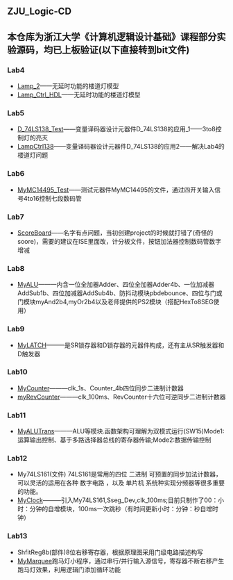 ## ZJU_Logic-CD
## 本仓库为浙江大学《计算机逻辑设计基础》课程部分实验源码，均已上板验证(以下直接转到bit文件)
### Lab4 
* [Lamp_2](./Lab4/Lamp_2/lampctrl_draw_1.bit)——无延时功能的楼道灯模型
* [Lamp_Ctrl_HDL](./Lab4/Lamp_Ctrl_HDL/lampctrl_1.bit)——无延时功能的楼道灯模型
### Lab5
* [D_74LS138_Test](./Lab5/D_74LS138_Test/d_74ls138_test.bit)——变量译码器设计元器件D_74LS138的应用_1——3to8控制灯的亮灭
* [LampCtrl138](./Lab5/LampCtrl138/lampctrl138.bit)——变量译码器设计元器件D_74LS138的应用2——解决Lab4的楼道灯问题
### Lab6
* [MyMC14495_Test](./Lab6/MyMC14495_Test/mymc14495_test.bit)——测试元器件MyMC14495的文件，通过四开关输入信号4to16控制七段数码管
### Lab7
* [ScoreBoard](./Lab7/SooreBoard/top.bit)——名字有点问题，当初创建project的时候就打错了(奇怪的soore)，需要的建议在ISE里面改，计分板文件，按钮加法器控制数码管数字增减
### Lab8
* [MyALU](./Lab8/MyALU/top.bit)———内含一位全加器Adder、四位全加器Adder4b、一位加减器AddSub1b、四位加减器AddSub4b、防抖动模块pbdebounce、四位与门或门模块myAnd2b4,myOr2b4以及老师提供的PS2模块（搭配HexTo8SEG使用）
### Lab9
* [MyLATCH](./Lab9/MyLATCHS/top.bit)———是SR锁存器和D锁存器的元器件构成，还有主从SR触发器和D触发器
### Lab10
* [MyCounter](./Lab10/MyCounter/top.bit)———clk_1s、Counter_4b四位同步二进制计数器
* [myRevCounter](./Lab10/myRevCounter/top.bit)———clk_100ms、RevCounter十六位可逆同步二进制计数器
### Lab11
* [MyALUTrans](./Lab11/MyALUTrans/top.bit)———ALU等模块.函数架构可理解为双模式运行(SW15)Mode1:运算输出控制、基于多路选择器总线的寄存器传输;Mode2:数据传输控制
### Lab12
* My74LS161(文件) 74LS161是常用的四位 二进制 可预置的同步加法计数器，可以灵活的运用在各种 数字电路 ，以及 单片机 系统种实现分频器等很多重要的功能。
* [MyClock](./Lab12/MyClock/top.bit)———引入My74LS161,Sseg_Dev,clk_100ms;目前只制作了00：小时：分钟的自增模块，100ms一次跳秒（有时间更新小时：分钟：秒自增时钟）
### Lab13
* ShfitReg8b(部件)8位右移寄存器，根据原理图采用门级电路描述构写
* [MyMarquee](./Lab13/MyMarquee/Top.bit)跑马灯小程序，通过串行/并行输入源信号，寄存器不断右移产生跑马灯效果，利用逻辑门添加循环功能